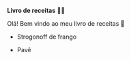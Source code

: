 **Livro de receitas**   :man_cook:

Olá! Bem vindo ao meu livro de receitas :cookie:

- Strogonoff de frango

- Pavê
